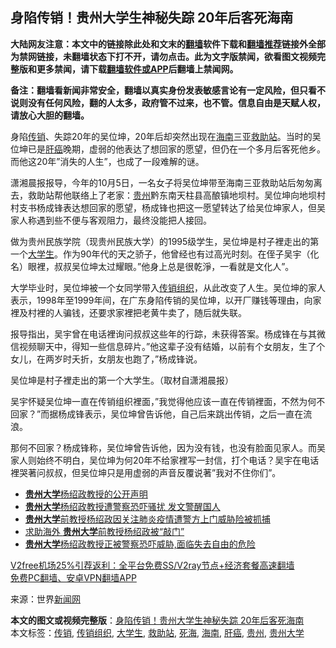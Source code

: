 <h2>身陷传销！贵州大学生神秘失踪 20年后客死海南</h2> <p class="notice"><b>大陆网友注意：本文中的链接除此处和文末的<a href="https://github.com/bannedbook/fanqiang" >翻墙</a>软件下载和<a href="https://github.com/killgcd/justmysocks/blob/master/README.md">翻墙推荐</a>链接外全部为禁网链接，未翻墙状态下打不开，请勿点击。此为文字版禁闻，欲看图文视频完整版和更多禁闻，请下载<a href="https://github.com/bannedbook/fanqiang">翻墙软件或APP</a>后翻墙上禁闻网。</p><p>备注：翻墙看新闻非常安全，翻墙以真实身份发表敏感言论有一定风险，但只看不说则没有任何风险，翻的人太多，政府管不过来，也不管。信息自由是天赋人权，请放心大胆的翻墙。</b></p>  <div class="entry"> <p id="conimg">身陷<a href="https://www.bannedbook.org/bnews/tag/%e4%bc%a0%e9%94%80/" class="st_tag internal_tag" rel="tag" title="标签 传销 下的日志">传销</a>、失踪20年的吴位坤，20年后却突然出现在<a href="https://www.bannedbook.org/bnews/tag/%e6%b5%b7%e5%8d%97/" class="st_tag internal_tag" rel="tag" title="标签 海南 下的日志">海南</a>三亚<a href="https://www.bannedbook.org/bnews/tag/%E6%95%91%E5%8A%A9%E7%AB%99/" class="st_tag internal_tag" rel="tag" title="标签 救助站 下的日志">救助站</a>。当时的吴位坤已是<a href="https://www.bannedbook.org/bnews/tag/%E8%82%9D%E7%99%8C/" class="st_tag internal_tag" rel="tag" title="标签 肝癌 下的日志">肝癌</a>晚期，虚弱的他表达了想回家的愿望，但仍在一个多月后客死他乡。而他这20年&#8221;消失的人生&#8221;，也成了一段难解的谜。</p> <p>潇湘晨报报导，今年的10月5日，一名女子将吴位坤带至海南三亚救助站后匆匆离去，救助站帮他联络上了老家：<a href="https://www.bannedbook.org/bnews/tag/%e8%b4%b5%e5%b7%9e/" class="st_tag internal_tag" rel="tag" title="标签 贵州 下的日志">贵州</a>黔东南天柱县高酿镇地坝村。吴位坤向地坝村村支书杨成锋表达想回家的愿望，杨成锋也把这一愿望转达了给吴位坤家人，但吴家人称遇到些不便与客观阻力，最终没能把人接回。</p> <p>做为贵州民族学院（现贵州民族大学）的1995级学生，吴位坤是村子裡走出的第一个<a href="https://www.bannedbook.org/bnews/tag/%e5%a4%a7%e5%ad%a6%e7%94%9f/" class="st_tag internal_tag" rel="tag" title="标签 大学生 下的日志">大学生</a>。作为90年代的天之骄子，他曾经也有过高光时刻。在侄子吴宇（化名）眼裡，叔叔吴位坤太过耀眼。&#8221;他身上总是很乾淨，一看就是文化人&#8221;。</p>  <p>大学毕业时，吴位坤被一个女同学带入<a href="https://www.bannedbook.org/bnews/tag/%E4%BC%A0%E9%94%80%E7%BB%84%E7%BB%87/" class="st_tag internal_tag" rel="tag" title="标签 传销组织 下的日志">传销组织</a>，从此改变了人生。吴位坤的家人表示，1998年至1999年间，在广东身陷传销的吴位坤，以开厂赚钱等理由，向家裡及村裡的人骗钱，还要求家裡把老黄牛卖了，随后就失联。</p> <p>报导指出，吴宇曾在电话裡询问叔叔这些年的行踪，未获得答案。杨成锋在与其微信视频聊天中，得知一些信息碎片。&#8221;他这辈子没有结婚，以前有个女朋友，生了个女儿，在两岁时夭折，女朋友也跑了，&#8221;杨成锋说。</p> <p>吴位坤是村子裡走出的第一个大学生。（取材自潇湘晨报）</p>  <p>吴宇怀疑吴位坤一直在传销组织裡面，&#8221;我觉得他应该一直在传销裡面，不然为何不回家？&#8221;而据杨成锋表示，吴位坤曾告诉他，自己后来跳出传销，之后一直在流浪。</p> <p>那何不回家？杨成锋称，吴位坤曾告诉他，因为没有钱，也没有脸面见家人。而吴家人则始终不明白，吴位坤为何20年不给家裡写一封信，打个电话？吴宇在电话裡哭著问叔叔，但吴位坤只是用虚弱的声音反覆说著&#8221;我对不住你们&#8221;。</p> <ul class='op-related-articles' title='相关阅读'> <li><a href='https://www.bannedbook.org/bnews/baitai/20200308/1290674.html' target='_blank'><b>贵州大学</b>杨绍政教授的公开声明</a></li> <li><a href='https://www.bannedbook.org/bnews/cnnews/20200308/1290648.html' target='_blank'><b>贵州大学</b>杨绍政教授遭警察恐吓骚扰 发文警醒国人</a></li> <li><a href='https://www.bannedbook.org/bnews/renquan/xgmyd/20200307/1290050.html' target='_blank'><b>贵州大学</b>前教授杨绍政因关注肺炎疫情遭警方上门威胁险被抓捕</a></li> <li><a href='https://www.bannedbook.org/bnews/baitai/20200307/1289924.html' target='_blank'>求助海外 <b>贵州大学</b>前教授杨绍政被“敲门”</a></li> <li><a href='https://www.bannedbook.org/bnews/baitai/20200307/1289738.html' target='_blank'><b>贵州大学</b>杨绍政教授正被警察恐吓威胁,面临失去自由的危险</a></li> </ul> <p class="texttj"> <a href="https://github.com/bannedbook/fanqiang/wiki/V2ray%E6%9C%BA%E5%9C%BA" target="_blank">V2free机场25%引荐返利：全平台免费SS/V2ray节点+经济套餐高速翻墙</a><br/> <a href="https://github.com/bannedbook/fanqiang/wiki/%E7%A6%81%E9%97%BB%E7%BD%91%E5%AE%89%E5%8D%93%E7%BF%BB%E5%A2%99%E6%96%B0%E9%97%BBAPP" target="_blank">免费PC翻墙、安卓VPN翻墙APP</a></p><p> 来源：世界<span class='wp_keywordlink_affiliate'><a href="https://www.bannedbook.org/" title="新闻网">新闻网</a></span> </p> <a name='sharetosocial'></a>       <div><b>本文的图文或视频完整版</b>：<a href='https://www.bannedbook.org/bnews/cbnews/20201213/1446894.html'>身陷传销！贵州大学生神秘失踪 20年后客死海南</a></div>  </div><!--END ENTRY--> <div class="postfooter"> <div>本文标签：<a href="https://www.bannedbook.org/bnews/tag/%e4%bc%a0%e9%94%80/" rel="tag">传销</a>, <a href="https://www.bannedbook.org/bnews/tag/%E4%BC%A0%E9%94%80%E7%BB%84%E7%BB%87/" rel="tag">传销组织</a>, <a href="https://www.bannedbook.org/bnews/tag/%e5%a4%a7%e5%ad%a6%e7%94%9f/" rel="tag">大学生</a>, <a href="https://www.bannedbook.org/bnews/tag/%E6%95%91%E5%8A%A9%E7%AB%99/" rel="tag">救助站</a>, <a href="https://www.bannedbook.org/bnews/tag/%E6%AD%BB%E6%B5%B7/" rel="tag">死海</a>, <a href="https://www.bannedbook.org/bnews/tag/%e6%b5%b7%e5%8d%97/" rel="tag">海南</a>, <a href="https://www.bannedbook.org/bnews/tag/%E8%82%9D%E7%99%8C/" rel="tag">肝癌</a>, <a href="https://www.bannedbook.org/bnews/tag/%e8%b4%b5%e5%b7%9e/" rel="tag">贵州</a>, <a href="https://www.bannedbook.org/bnews/tag/%E8%B4%B5%E5%B7%9E%E5%A4%A7%E5%AD%A6/" rel="tag">贵州大学</a></div>  </div><!--END POSTFOOTER--> 